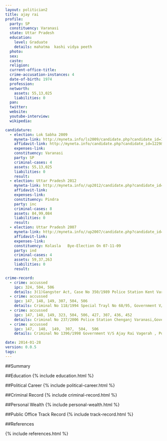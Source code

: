 ```yaml
---
layout: politician2
title: ajay rai
profile: 
  party: SP
  constituency: Varanasi
  state: Uttar Pradesh
  education: 
    level: Graduate
    details: mahatma  kashi vidya peeth
  photo: 
  sex: 
  caste: 
  religion: 
  current-office-title: 
  crime-accusation-instances: 4
  date-of-birth: 1974
  profession: 
  networth: 
    assets: 55,13,025
    liabilities: 0
  pan: 
  twitter: 
  website: 
  youtube-interview: 
  wikipedia: 

candidature: 
  - election: Lok Sabha 2009
    myneta-link: http://myneta.info/ls2009/candidate.php?candidate_id=1229
    affidavit-link: http://myneta.info/candidate.php?candidate_id=1229&scan=original
    expenses-link: 
    constituency: Varanasi 
    party: SP
    criminal-cases: 4
    assets: 55,13,025
    liabilities: 0
    result:  
  - election: Uttar Pradesh 2012
    myneta-link: http://myneta.info//up2012/candidate.php?candidate_id=725
    affidavit-link: 
    expenses-link: 
    constituency: Pindra 
    party: inc
    criminal-cases: 8
    assets: 84,99,084
    liabilities: 0
    result:  
  - election: Uttar Pradesh 2007
    myneta-link: http://myneta.info//up2007/candidate.php?candidate_id=1892
    affidavit-link: 
    expenses-link: 
    constituency: Kolasla   Bye-Election On 07-11-09 
    party: ind
    criminal-cases: 4
    assets: 59,37,263
    liabilities: 0
    result:  

crime-record: 
  - crime: accussed
    ipc: 324, 504, 506
    details: 3(1)Gangster Act, Case No 350/1989 Police Station Kent Varanasi, Government V/S Ajay Rai Court Chief Judicial Magistrate Varansi 
  - crime: accussed
    ipc: 147, 148, 149, 307, 504, 506
    details: Criminal No 118/1994 Special Trayl No 68/95, Government V/S Ajay Rai, Gangster Act, Police Station Muglsarai Janpad Chandoli 
  - crime: accussed
    ipc: 147, 148, 149, 323, 504, 506, 427, 307, 436, 452
    details: Criminal No 237/2006 Police Station Chenganj Varanasi,Government V/S Ajay Rai, Court Judicial 3rd Varanasi 
  - crime: accussed
    ipc: 147,  148,  149,  307,  504,  506
    details: Criminal No 1396/1998 Government V/S Ajay Rai Vagerah , Police Station Mugalsarai Janpad Chandoli Court Chief Judicial Magistrate Varanasi 

date: 2014-01-28
version: 0.0.5
tags: 
---
```

##Summary


##Education
{% include education.html %}


##Political Career
{% include political-career.html %}


##Criminal Record
{% include criminal-record.html %}


##Personal Wealth
{% include personal-wealth.html %}


##Public Office Track Record
{% include track-record.html %}


##References


{% include references.html %}